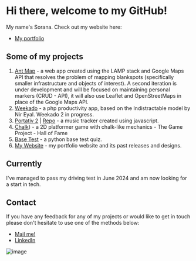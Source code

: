 # Hi there, welcome to my GitHub!

My name's Sorana. Check out my website here:
* [My portfolio](https://soranaioanamarin.com/)

## Some of my projects

1. [Ant Map]() - a web app created using the LAMP stack and Google Maps API that resolves the problem of mapping blankspots (specifically smaller infrastructure and objects of interest). A second iteration is under development and will be focused on maintaining personal markers (CRUD - API), it will also use Leaflet and OpenStreetMaps in place of the Google Maps API.
2. [Weekado](https://github.com/codingSIM/weekado) - a php productivity app, based on the Indistractable model by Nir Eyal. Weekado 2 in progress.
3. [Portativ 2]() | [Repo](https://github.com/codingSIM/Portativ2) - a music tracker created using javascript.
4. [Chalk](http://doc.gold.ac.uk/www/118/game/?uuid=smari003)) - a 2D platformer game with chalk-like mechanics - The Game Project - Hall of Fame 
5. [Base Test](https://github.com/codingSIM/BasesTestPy) - a python base test quiz.
6. [My Website](https://github.com/codingSIM/Portfolio) - my portfolio website and its past releases and designs.

## Currently
I've managed to pass my driving test in June 2024 and am now looking for a start in tech.

## Contact
If you have any feedback for any of my projects or would like to get in touch please don't hesitate to use one of the methods below:
* [Mail me!](mailto:simcoding@gmail.com)
* [LinkedIn](https://www.linkedin.com/in/simcoding/)

![image](https://user-images.githubusercontent.com/57096435/156322970-c204a2dd-4d9b-40df-b91c-f5eaf7c6ba9c.png)

<!--
**codingSIM/codingSIM** is a ✨ _special_ ✨ repository because its `README.md` (this file) appears on your GitHub profile.

Here are some ideas to get you started:

- 🔭 I’m currently working on ...
- 🌱 I’m currently learning ...
- 👯 I’m looking to collaborate on ...
- 🤔 I’m looking for help with ...
- 💬 Ask me about ...
- 📫 How to reach me: ...
- 😄 Pronouns: ...
- ⚡ Fun fact: ...
-->

